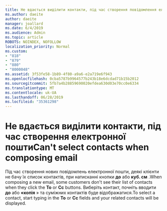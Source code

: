 ```yaml
---
title: Не вдається виділити контакти, під час створення повідомлення електронної пошти у Outlook.com
ms.author: daeite
author: daeite
manager: joallard
ms.date: 6/4/2019
ms.audience: Admin
ms.topic: article
ROBOTS: NOINDEX, NOFOLLOW
localization_priority: Normal
ms.custom:
- "818"
- "879"
- "880"
- "8000048"
ms.assetid: 3f53fe58-1b89-4f80-a9a6-e2a719e6f943
ms.openlocfilehash: 0cba5787b9964577b243b18e6dcdad71b15b2012
ms.sourcegitcommit: 5fb7a4b28859690020efdea630d03e70cc0e6334
ms.translationtype: MT
ms.contentlocale: uk-UA
ms.lasthandoff: 06/28/2019
ms.locfileid: "35361298"
---
```

# <a name="cant-select-contacts-when-composing-email"></a><span data-ttu-id="fab32-102">Не вдається виділити контакти, під час створення електронної пошти</span><span class="sxs-lookup"><span data-stu-id="fab32-102">Can't select contacts when composing email</span></span>

<span data-ttu-id="fab32-103">Під час створення нових повідомлень електронної пошти, деякі клієнти не бачу їх список контактів, при натисканні кнопки **до** або **куб. см** .</span><span class="sxs-lookup"><span data-stu-id="fab32-103">When composing a new email, some customers don't see their list of contacts when they click the **To** or **Cc** buttons.</span></span> <span data-ttu-id="fab32-104">Виберіть контакт, почніть вводити **до** або **«копія** » та суміжних контактів буде відображатися.</span><span class="sxs-lookup"><span data-stu-id="fab32-104">To select a contact, start typing in the **To** or **Cc** fields and your related contacts will be displayed.</span></span>
